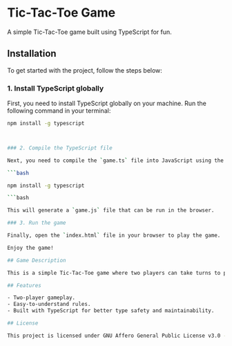 # Tic-Tac-Toe Game

A simple Tic-Tac-Toe game built using TypeScript for fun.

## Installation

To get started with the project, follow the steps below:

### 1. Install TypeScript globally

First, you need to install TypeScript globally on your machine. Run the following command in your terminal:

```bash
npm install -g typescript



### 2. Compile the TypeScript file

Next, you need to compile the `game.ts` file into JavaScript using the TypeScript compiler. To do this, run the following command:

```bash

npm install -g typescript

```bash

This will generate a `game.js` file that can be run in the browser.

### 3. Run the game

Finally, open the `index.html` file in your browser to play the game.

Enjoy the game!

## Game Description

This is a simple Tic-Tac-Toe game where two players can take turns to place their marks (X or O) on a 3x3 grid. The first player to align three of their marks in a row (horizontally, vertically, or diagonally) wins the game.

## Features

- Two-player gameplay.
- Easy-to-understand rules.
- Built with TypeScript for better type safety and maintainability.

## License

This project is licensed under GNU Affero General Public License v3.0 - see the [LICENSE](LICENSE) file for details.
